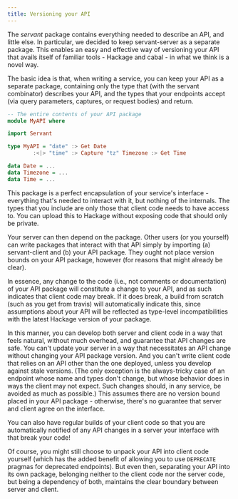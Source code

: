 ```yaml
---
title: Versioning your API
---
```


The *servant* package contains everything needed to describe an API, and little else. In particular, we decided to keep servant-server as a separate package. This enables an easy and effective way of versioning your API that avails itself of familiar tools - Hackage and cabal - in what we think is a novel way.

The basic idea is that, when writing a service, you can keep your API as a separate package, containing only the type that (with the servant combinator) describes your API, and the types that your endpoints accept (via query parameters, captures, or request bodies) and return.

``` haskell
-- The entire contents of your API package
module MyAPI where

import Servant

type MyAPI = "date" :> Get Date
        :<|> "time" :> Capture "tz" Timezone :> Get Time

data Date = ...
data Timezone = ...
data Time = ...
```

This package is a perfect encapsulation of your service's interface - everything that's needed to interact with it, but nothing of the internals. The types that you include are only those that client code needs to have access to. You can upload this to Hackage without exposing code that should only be private.

Your server can then depend on the package. Other users (or you yourself) can write packages that interact with that API simply by importing (a) servant-client and (b) your API package. They ought not place version bounds on your API package, however (for reasons that might already be clear).

In essence, any change to the code (i.e., not comments or documentation) of your API package will constitute a change to your API, and as such indicates that client code may break. If it does break, a build from scratch (such as you get from travis) will automatically indicate this, since assumptions about your API will be reflected as type-level incompatibilities with the latest Hackage version of your package.

In this manner, you can develop both server and client code in a way that feels natural, without much overhead, and guarantee that API changes are safe. You can't update your server in a way that necessitates an API change without changing your API package version. And you can't write client code that relies on an API other than the one deployed, unless you develop against stale versions. (The only exception is the always-tricky case of an endpoint whose name and types don't change, but whose behavior does in ways the client may not expect. Such changes should, in any service, be avoided as much as possible.) This assumes there are no version bound placed in your API package - otherwise, there's no guarantee that server and client agree on the interface.

You can also have regular builds of your client code so that you are automatically notified of any API changes in a server your interface with that break your code!

Of course, you might still choose to unpack your API into client code yourself (which has the added benefit of allowing you to use `DEPRECATE` pragmas for deprecated endpoints). But even then, separating your API into its own package, belonging neither to the client code nor the server code, but being a dependency of both, maintains the clear boundary between server and client.
